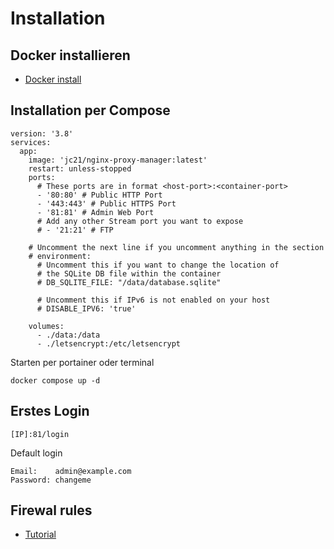 # Installation

## Docker installieren
+ [Docker install](https://github.com/guggenbergerME/linux_codes/tree/main/Einrichten%20%26%20Programme/docker/Installieren)

## Installation per Compose

```
version: '3.8'
services:
  app:
    image: 'jc21/nginx-proxy-manager:latest'
    restart: unless-stopped
    ports:
      # These ports are in format <host-port>:<container-port>
      - '80:80' # Public HTTP Port
      - '443:443' # Public HTTPS Port
      - '81:81' # Admin Web Port
      # Add any other Stream port you want to expose
      # - '21:21' # FTP

    # Uncomment the next line if you uncomment anything in the section
    # environment:
      # Uncomment this if you want to change the location of
      # the SQLite DB file within the container
      # DB_SQLITE_FILE: "/data/database.sqlite"

      # Uncomment this if IPv6 is not enabled on your host
      # DISABLE_IPV6: 'true'

    volumes:
      - ./data:/data
      - ./letsencrypt:/etc/letsencrypt
```

Starten per portainer oder terminal

```
docker compose up -d
```

## Erstes Login
```
[IP]:81/login
```

Default login

```
Email:    admin@example.com
Password: changeme
```

## Firewal rules
+ [Tutorial](https://homenetworkguy.com/how-to/deploy-nginx-proxy-manager-in-dmz-with-opnsense/)
